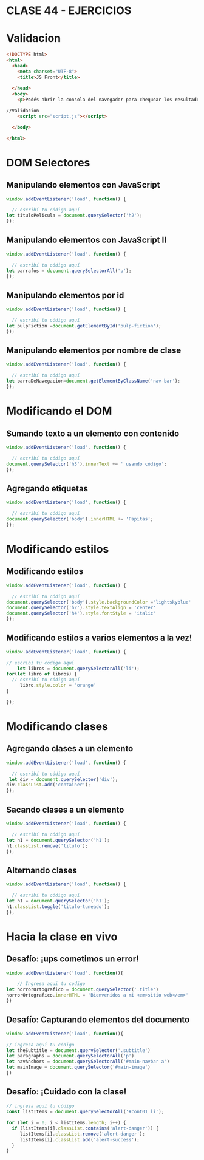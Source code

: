 # CLASE 44 - EJERCICIOS

# Validacion 
```HTML
<!DOCTYPE html>
<html>
  <head>
    <meta charset="UTF-8">
    <title>JS Front</title>
    
  </head>
  <body>
    <p>Podés abrir la consola del navegador para chequear los resultados</p>

//Validacion
    <script src="script.js"></script>

  </body>

</html>
```

# DOM Selectores

## Manipulando elementos con JavaScript
```js
window.addEventListener('load', function() {

  // escribí tu código aquí
let tituloPelicula = document.querySelector('h2');
});
```

## Manipulando elementos con JavaScript II
```js
window.addEventListener('load', function() {

  // escribí tu código aquí
let parrafos = document.querySelectorAll('p');
});
```
## Manipulando elementos por id
```js
window.addEventListener('load', function() {

  // escribí tu código aquí
let pulpFiction =document.getElementById('pulp-fiction');
});
```

## Manipulando elementos por nombre de clase
```js
window.addEventListener('load', function() {

  // escribí tu código aquí
let barraDeNavegacion=document.getElementByClassName('nav-bar');
});
```
# Modificando el DOM

## Sumando texto a un elemento con contenido
```js
window.addEventListener('load', function() {

  // escribí tu código aquí
document.querySelector('h3').innerText += ' usando código';
});
```

## Agregando etiquetas
```js
window.addEventListener('load', function() {

  // escribí tu código aquí
document.querySelector('body').innerHTML += 'Papitas';
});
```

# Modificando estilos

## Modificando estilos
```js
window.addEventListener('load', function() {

  // escribí tu código aquí
document.querySelector('body').style.backgroundColor ='lightskyblue'
document.querySelector('h2').style.textAlign = 'center'
document.querySelector('h4').style.fontStyle = 'italic'
});
```

## Modificando estilos a varios elementos a la vez!
```js
window.addEventListener('load', function() {

// escribí tu código aquí 
    let libros = document.querySelectorAll('li');
for(let libro of libros) {
  // escribí tu código aquí 
     libro.style.color = 'orange'
}

});
```

# Modificando clases

## Agregando clases a un elemento
```js
window.addEventListener('load', function() {

  // escribí tu código aquí
 let div = document.querySelector('div');
div.classList.add('container');
});
```

## Sacando clases a un elemento
```js
window.addEventListener('load', function() {

  // escribí tu código aquí
let h1 = document.querySelector('h1');
h1.classList.remove('titulo');
});
```

## Alternando clases
```js
window.addEventListener('load', function() {

  // escribí tu código aquí
let h1 = document.querySelector('h1'); 
h1.classList.toggle('titulo-tuneado');
});
```
# Hacia la clase en vivo

## Desafío: ¡ups cometimos un error!
```js 
window.addEventListener('load', function(){

    // Ingresa aqui tu codigo
let horrorOrtografico = document.querySelector('.title')
horrorOrtografico.innerHTML = 'Bienvenidos a mi <em>sitio web</em>'
})
```

## Desafío: Capturando elementos del documento
```js
window.addEventListener('load', function(){

// ingresa aquí tu código
let theSubtitle = document.querySelector('.subtitle')
let paragraphs = document.querySelectorAll('p')
let navAnchors = document.querySelectorAll('#main-navbar a')
let mainImage = document.querySelector('#main-image')
})
```

## Desafío: ¡Cuidado con la clase!
```js
// ingresa aquí tu código
const listItems = document.querySelectorAll('#cont01 li');
 
for (let i = 0; i < listItems.length; i++) {
  if (listItems[i].classList.contains('alert-danger')) {
     listItems[i].classList.remove('alert-danger');
     listItems[i].classList.add('alert-success');
  }
}
```























